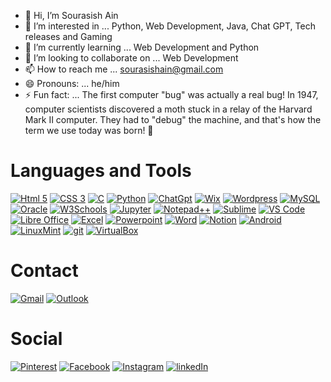 - 👋 Hi, I’m Sourasish Ain 
- 👀 I’m interested in ... Python, Web Development, Java, Chat GPT, Tech releases and Gaming
- 🌱 I’m currently learning ... Web Development and Python
- 💞️ I’m looking to collaborate on ... Web Development
- 📫 How to reach me ... sourasishain@gmail.com
- 😄 Pronouns: ... he/him
- ⚡ Fun fact: ... The first computer "bug" was actually a real bug! In 1947, computer scientists discovered a moth stuck in a relay of the Harvard Mark II computer. They had to "debug" the machine, and that's how the term we use today was born! 🐛

# Languages and Tools

[![Html 5](https://img.shields.io/badge/HTML5-E34F26?style=for-the-badge&logo=html5&logoColor=white)](https://www.geeksforgeeks.org/html5-introduction/)
[![CSS 3](https://img.shields.io/badge/CSS3-1572B6?style=for-the-badge&logo=css3&logoColor=white)](https://www.w3schools.com/css/)
[![C](https://img.shields.io/badge/C-00599C?style=for-the-badge&logo=c&logoColor=white)](https://www.w3schools.com/c/c_intro.php)
[![Python](https://img.shields.io/badge/Python-FFD43B?style=for-the-badge&logo=python&logoColor=blue)](https://www.python.org/)
[![ChatGpt](https://img.shields.io/badge/ChatGPT-74aa9c?style=for-the-badge&logo=openai&logoColor=white)](https://openai.com/chatgpt/)
[![Wix](https://img.shields.io/badge/Wix-000?style=for-the-badge&logo=wix&logoColor=white)](https://www.wix.com/)
[![Wordpress](https://img.shields.io/badge/Wordpress-21759B?style=for-the-badge&logo=wordpress&logoColor=white)](https://wordpress.com/)
[![MySQL](https://img.shields.io/badge/MySQL-005C84?style=for-the-badge&logo=mysql&logoColor=white)](https://www.mysql.com/)
[![Oracle](https://img.shields.io/badge/Oracle-F80000?style=for-the-badge&logo=Oracle&logoColor=white)](https://www.oracle.com/in/database/)
[![W3Schools](https://img.shields.io/badge/W3Schools-04AA6D?style=for-the-badge&logo=W3Schools&logoColor=white)](https://www.w3schools.com/)
[![Jupyter](https://img.shields.io/badge/Jupyter-F37626.svg?&style=for-the-badge&logo=Jupyter&logoColor=white)](https://jupyter.org/)
[![Notepad++](https://img.shields.io/badge/Notepad++-90E59A.svg?style=for-the-badge&logo=notepad%2B%2B&logoColor=black)](https://notepad-plus-plus.org/)
[![Sublime](https://img.shields.io/badge/sublime_text-%23575757.svg?&style=for-the-badge&logo=sublime-text&logoColor=important)](https://www.sublimetext.com/)
[![VS Code](https://img.shields.io/badge/Visual_Studio_Code-0078D4?style=for-the-badge&logo=visual%20studio%20code&logoColor=white)](https://code.visualstudio.com/)
[![Libre Office](https://img.shields.io/badge/LibreOffice-18A303?style=for-the-badge&logo=LibreOffice&logoColor=white)](https://www.libreoffice.org/)
[![Excel](https://img.shields.io/badge/Microsoft_Excel-217346?style=for-the-badge&logo=microsoft-excel&logoColor=white)](https://www.w3schools.com/excel/)
[![Powerpoint](https://img.shields.io/badge/Microsoft_PowerPoint-B7472A?style=for-the-badge&logo=microsoft-powerpoint&logoColor=white)](https://www.javatpoint.com/powerpoint-tutorial)
[![Word](https://img.shields.io/badge/Microsoft_Word-2B579A?style=for-the-badge&logo=microsoft-word&logoColor=white)](https://www.microsoft.com/en-in/microsoft-365/word)
[![Notion](https://img.shields.io/badge/Notion-000000?style=for-the-badge&logo=notion&logoColor=white)](https://www.notion.so/invite/406cd8fa5252e5cc6e39fc0e99ddae3e3d0bd5eb)
[![Android](https://img.shields.io/badge/Android-3DDC84?style=for-the-badge&logo=android&logoColor=white)](https://www.android.com/intl/en_in/)
[![LinuxMint](https://img.shields.io/badge/Linux_Mint-87CF3E?style=for-the-badge&logo=linux-mint&logoColor=white)](https://linuxmint.com/)
[![git](https://img.shields.io/badge/GIT-E44C30?style=for-the-badge&logo=git&logoColor=white)](https://git-scm.com/)
[![VirtualBox](https://img.shields.io/badge/VirtualBox-21416b?style=for-the-badge&logo=VirtualBox&logoColor=white)](https://www.virtualbox.org/)


# Contact

[![Gmail](https://img.shields.io/badge/Gmail-D14836?style=for-the-badge&logo=gmail&logoColor=white)](http://sourasishain@gmail.com)
[![Outlook](https://img.shields.io/badge/Microsoft_Outlook-0078D4?style=for-the-badge&logo=microsoft-outlook&logoColor=white)](https://outlook.live.com/mail/0/)

# Social

[![Pinterest](https://img.shields.io/badge/Pinterest-%23E60023.svg?&style=for-the-badge&logo=Pinterest&logoColor=white)](https://pin.it/3OyeE2l2k)
[![Facebook](https://img.shields.io/badge/Facebook-1877F2?style=for-the-badge&logo=facebook&logoColor=white)](https://www.facebook.com/mithu.ain)
[![Instagram](https://img.shields.io/badge/Instagram-E4405F?style=for-the-badge&logo=instagram&logoColor=white)](https://www.instagram.com/sourasish_ain/?hl=en)
[![linkedIn](https://img.shields.io/badge/LinkedIn-0077B5?style=for-the-badge&logo=linkedin&logoColor=white)](https://www.linkedin.com/in/sourasish-ain-77505b2b8/)





<!---
Cptmaverick-22/Cptmaverick-22 is a ✨ special ✨ repository because its `README.md` (this file) appears on your GitHub profile.
You can click the Preview link to take a look at your changes.
--->
